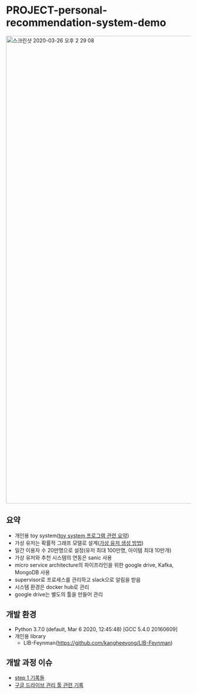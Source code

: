 # PROJECT-personal-recommendation-system-demo

<img width="1273" alt="스크린샷 2020-03-26 오후 2 29 08" src="https://user-images.githubusercontent.com/18637774/77613480-2a00c280-6f6e-11ea-9f9f-65c7875b6890.png">



## 요약 
- 개인용 toy system([toy system 프로그램 관련 요약](https://github.com/kangheeyong/PROJECT-personal-recommendation-system-demo/issues/1#issuecomment-604235209))
- 가상 유저는 확률적 그래프 모델로 설계([가상 유저 생성 방법](https://github.com/kangheeyong/PROJECT-personal-recommendation-system-demo/issues/1#issuecomment-604235101))
- 일간 이용자 수 20만명으로 설정(유저 최대 100만명, 아이템 최대 10만개)
- 가상 유저와 추천 시스템의 연동은 sanic 사용
- micro service architecture의 파이프라인을 위한 google drive, Kafka, MongoDB 사용
- supervisor로 프로세스를 관리하고 slack으로 알림을 받음
- 시스템 환경은 docker hub로 관리
- google drive는 별도의 툴을 만들어 관리




## 개발 환경
- Python 3.7.0 (default, Mar  6 2020, 12:45:48) [GCC 5.4.0 20160609]
- 개인용 library
  - LIB-Feynman(https://github.com/kangheeyong/LIB-Feynman)

## 개발 과정 이슈
- [step 1 기록들](https://github.com/kangheeyong/PROJECT-personal-recommendation-system-demo/issues/1#issuecomment-597509991)
- [구글 드라이브 관리 툴 관련 기록](https://github.com/kangheeyong/PROJECT-personal-recommendation-system-demo/issues/4)
